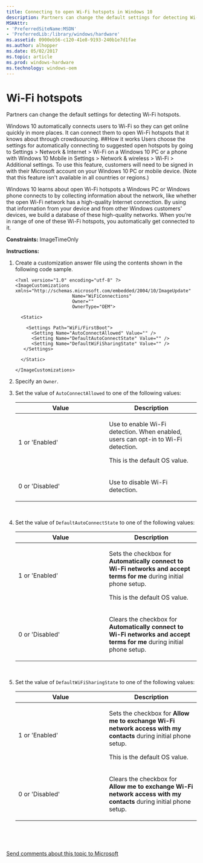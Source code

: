 ```yaml
---
title: Connecting to open Wi-Fi hotspots in Windows 10
description: Partners can change the default settings for detecting Wi-Fi hotspots.
MSHAttr:
- 'PreferredSiteName:MSDN'
- 'PreferredLib:/library/windows/hardware'
ms.assetid: 0900eb56-c120-41e8-9193-240b1e7d1fae
ms.author: alhopper
ms.date: 05/02/2017
ms.topic: article
ms.prod: windows-hardware
ms.technology: windows-oem
---
```


# Wi-Fi hotspots


Partners can change the default settings for detecting Wi-Fi hotspots.

Windows 10 automatically connects users to Wi-Fi so they can get online quickly in more places. It can connect them to open Wi-Fi hotspots that it knows about through crowdsourcing.
##How it works
Users choose the settings for automatically connecting to suggested open hotspots by going to Settings > Network & Internet > Wi-Fi on a Windows 10 PC or a phone with Windows 10 Mobile in Settings > Network & wireless > Wi-Fi > Additional settings. To use this feature, customers will need to be signed in with their Microsoft account on your Windows 10 PC or mobile device. (Note that this feature isn't available in all countries or regions.)

Windows 10 learns about open Wi-Fi hotspots a Windows PC or Windows phone connects to by collecting information about the network, like whether the open Wi-Fi network has a high-quality Internet connection. By using that information from your device and from other Windows customers' devices, we build a database of these high-quality networks. When you’re in range of one of these Wi-Fi hotspots, you automatically get connected to it.

<a href="" id="constraints---imagetimeonly"></a>**Constraints:** ImageTimeOnly  

<a href="" id="instructions-"></a>**Instructions:**  
1.  Create a customization answer file using the contents shown in the following code sample.

    ``` syntax
    <?xml version="1.0" encoding="utf-8" ?>  
    <ImageCustomizations xmlns="http://schemas.microsoft.com/embedded/2004/10/ImageUpdate"  
                         Name="WiFiConnections"  
                         Owner=""  
                         OwnerType="OEM"> 
      
      <Static>  

        <Settings Path="WiFi/FirstBoot">  
          <Setting Name="AutoConnectAllowed" Value="" />    
          <Setting Name="DefaultAutoConnectState" Value="" />  
          <Setting Name="DefaultWiFiSharingState" Value="" />  
       </Settings>  

      </Static>

    </ImageCustomizations>
    ```

2.  Specify an `Owner`.

3.  Set the value of `AutoConnectAllowed` to one of the following values:

    <table>
    <colgroup>
    <col width="50%" />
    <col width="50%" />
    </colgroup>
    <thead>
    <tr class="header">
    <th>Value</th>
    <th>Description</th>
    </tr>
    </thead>
    <tbody>
    <tr class="odd">
    <td><p>1 or 'Enabled'</p></td>
    <td><p>Use to enable Wi-Fi detection. When enabled, users can opt-in to Wi-Fi detection.</p>
    <p>This is the default OS value.</p></td>
    </tr>
    <tr class="even">
    <td><p>0 or 'Disabled'</p></td>
    <td><p>Use to disable Wi-Fi detection.</p></td>
    </tr>
    </tbody>
    </table>

     

4.  Set the value of `DefaultAutoConnectState` to one of the following values:

    <table>
    <colgroup>
    <col width="50%" />
    <col width="50%" />
    </colgroup>
    <thead>
    <tr class="header">
    <th>Value</th>
    <th>Description</th>
    </tr>
    </thead>
    <tbody>
    <tr class="odd">
    <td><p>1 or 'Enabled'</p></td>
    <td><p>Sets the checkbox for <strong>Automatically connect to Wi-Fi networks and accept terms for me</strong> during initial phone setup.</p>
    <p>This is the default OS value.</p></td>
    </tr>
    <tr class="even">
    <td><p>0 or 'Disabled'</p></td>
    <td><p>Clears the checkbox for <strong>Automatically connect to Wi-Fi networks and accept terms for me</strong> during initial phone setup.</p></td>
    </tr>
    </tbody>
    </table>

     

5.  Set the value of `DefaultWiFiSharingState` to one of the following values:

    <table>
    <colgroup>
    <col width="50%" />
    <col width="50%" />
    </colgroup>
    <thead>
    <tr class="header">
    <th>Value</th>
    <th>Description</th>
    </tr>
    </thead>
    <tbody>
    <tr class="odd">
    <td><p>1 or 'Enabled'</p></td>
    <td><p>Sets the checkbox for <strong>Allow me to exchange Wi-Fi network access with my contacts</strong> during initial phone setup.</p>
    <p>This is the default OS value.</p></td>
    </tr>
    <tr class="even">
    <td><p>0 or 'Disabled'</p></td>
    <td><p>Clears the checkbox for <strong>Allow me to exchange Wi-Fi network access with my contacts</strong> during initial phone setup.</p></td>
    </tr>
    </tbody>
    </table>


 

 

[Send comments about this topic to Microsoft](mailto:wsddocfb@microsoft.com?subject=Documentation%20feedback%20%5Bp_phCustomization\p_phCustomization%5D:%20Wi-Fi%20Sense%20%20RELEASE:%20%289/7/2016%29&body=%0A%0APRIVACY%20STATEMENT%0A%0AWe%20use%20your%20feedback%20to%20improve%20the%20documentation.%20We%20don't%20use%20your%20email%20address%20for%20any%20other%20purpose,%20and%20we'll%20remove%20your%20email%20address%20from%20our%20system%20after%20the%20issue%20that%20you're%20reporting%20is%20fixed.%20While%20we're%20working%20to%20fix%20this%20issue,%20we%20might%20send%20you%20an%20email%20message%20to%20ask%20for%20more%20info.%20Later,%20we%20might%20also%20send%20you%20an%20email%20message%20to%20let%20you%20know%20that%20we've%20addressed%20your%20feedback.%0A%0AFor%20more%20info%20about%20Microsoft's%20privacy%20policy,%20see%20http://privacy.microsoft.com/default.aspx. "Send comments about this topic to Microsoft")




